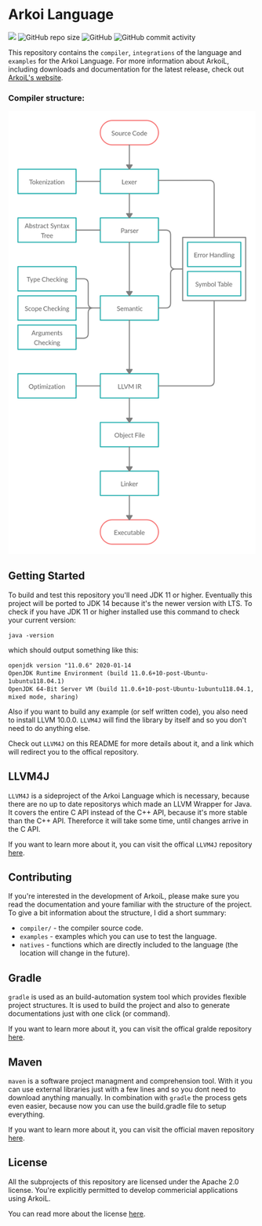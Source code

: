 # Arkoi Language
[![](https://jitpack.io/v/ArkoiSystems/ArkoiL.svg)](https://jitpack.io/#ArkoiSystems/ArkoiL)
![GitHub repo size](https://img.shields.io/github/repo-size/ArkoiSystems/ArkoiL)
![GitHub](https://img.shields.io/github/license/ArkoiSystems/ArkoiL)
![GitHub commit activity](https://img.shields.io/github/commit-activity/w/ArkoiSystems/ArkoiL)

This repository contains the ``compiler``, ``integrations`` of the language and ``examples``
for the Arkoi Language. For more information about ArkoiL, including downloads and documentation
for the latest release, check out [ArkoiL's website](https://lang.arkoisystems.com/).

### Compiler structure:
![compiler structure](assets/structure.png "General structure of the Compiler")

## Getting Started

To build and test this repository you'll need JDK 11 or higher. Eventually this project will
be ported to JDK 14 because it's the newer version with LTS. To check if you have JDK 11 or
higher installed use this command to check your current version:
```
java -version
```
which should output something like this:
```
openjdk version "11.0.6" 2020-01-14
OpenJDK Runtime Environment (build 11.0.6+10-post-Ubuntu-1ubuntu118.04.1)
OpenJDK 64-Bit Server VM (build 11.0.6+10-post-Ubuntu-1ubuntu118.04.1, mixed mode, sharing)
```

Also if you want to build any example (or self written code), you also need to install 
LLVM 10.0.0. ``LLVM4J`` will find the library by itself and so you don't need to do anything
else.

Check out ``LLVM4J`` on this README for more details about it, and a link which will redirect
you to the offical repository.

## LLVM4J

``LLVM4J`` is a sideproject of the Arkoi Language which is necessary, because there are no
up to date repositorys which made an LLVM Wrapper for Java. It covers the entire C API instead
of the C++ API, because it's more stable than the C++ API. Thereforce it will take some time,
until changes arrive in the C API.

If you want to learn more about it, you can visit the offical ``LLVM4J`` repository [here](https://github.com/Excse/LLVM4J).

## Contributing

If you're interested in the development of ArkoiL, please make sure you read the documentation
and youre familiar with the structure of the project. To give a bit information about the 
structure, I did a short summary:

* ``compiler/`` - the compiler source code.
* ``examples`` - examples which you can use to test the language.
* ``natives`` - functions which are directly included to the language (the location will change in the future).

## Gradle

``gradle`` is used as an build-automation system tool which provides flexible project 
structures. It is used to build the project and also to generate documentations just with
one click (or command).

If you want to learn more about it, you can visit the offical gralde repository [here](https://github.com/gradle/gradle).

## Maven 

``maven`` is a software project managment and comprehension tool. With it you can 
use external libraries just with a few lines and so you dont need to download anything
manually. In combination with ``gradle`` the process gets even easier, because now
you can use the build.gradle file to setup everything.

If you want to learn more about it, you can visit the official maven repository [here](https://github.com/apache/maven).

## License 

All the subprojects of this repository are licensed under the Apache 2.0 license. You're
explicitly permitted to develop commericial applications using ArkoiL.

You can read more about the license [here](http://www.apache.org/licenses/LICENSE-2.0).

